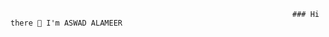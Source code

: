                                                                    ### Hi there 👋 I'm ASWAD ALAMEER 

                                       
